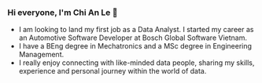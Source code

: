 ### Hi everyone, I'm Chi An Le 👋
- I am looking to land my first job as a Data Analyst. I started my career as an Automotive Software Developer at Bosch Global Software Vietnam.
- I have a BEng degree in Mechatronics and a MSc degree in Engineering Management.
- I really enjoy connecting with like-minded data people, sharing my skills, experience and personal journey within the world of data.
<!--
**chianle67/chianle67** is a ✨ _special_ ✨ repository because its `README.md` (this file) appears on your GitHub profile.

Here are some ideas to get you started:

- 🔭 I’m currently working on ...
- 🌱 I’m currently learning ...
- 👯 I’m looking to collaborate on ...
- 🤔 I’m looking for help with ...
- 💬 Ask me about ...
- 📫 How to reach me: ...
- 😄 Pronouns: ...
- ⚡ Fun fact: ...
-->
